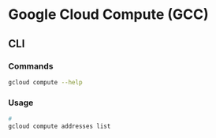 # Google Cloud Compute (GCC)

## CLI

### Commands

```sh
gcloud compute --help
```

### Usage

```sh
#
gcloud compute addresses list
```

<!--
gcloud compute scp -h

gcloud compute ssh -h
-->
